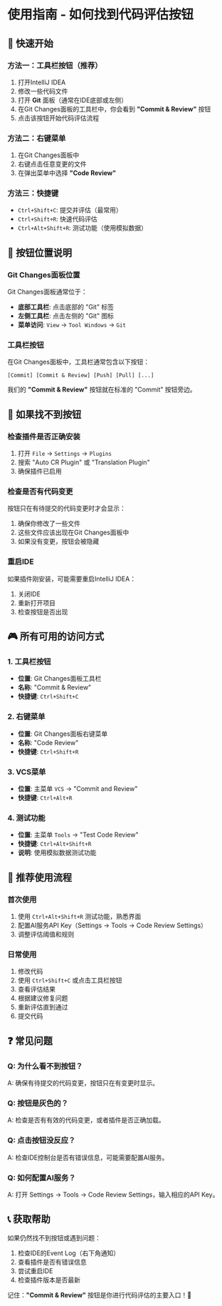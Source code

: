 # 使用指南 - 如何找到代码评估按钮

## 🎯 快速开始

### 方法一：工具栏按钮（推荐）
1. 打开IntelliJ IDEA
2. 修改一些代码文件
3. 打开 **Git** 面板（通常在IDE底部或左侧）
4. 在Git Changes面板的工具栏中，你会看到 **"Commit & Review"** 按钮
5. 点击该按钮开始代码评估流程

### 方法二：右键菜单
1. 在Git Changes面板中
2. 右键点击任意变更的文件
3. 在弹出菜单中选择 **"Code Review"**

### 方法三：快捷键
- `Ctrl+Shift+C`: 提交并评估（最常用）
- `Ctrl+Shift+R`: 快速代码评估
- `Ctrl+Alt+Shift+R`: 测试功能（使用模拟数据）

## 📍 按钮位置说明

### Git Changes面板位置
Git Changes面板通常位于：
- **底部工具栏**: 点击底部的 "Git" 标签
- **左侧工具栏**: 点击左侧的 "Git" 图标
- **菜单访问**: `View` → `Tool Windows` → `Git`

### 工具栏按钮
在Git Changes面板中，工具栏通常包含以下按钮：
```
[Commit] [Commit & Review] [Push] [Pull] [...]
```

我们的 **"Commit & Review"** 按钮就在标准的 "Commit" 按钮旁边。

## 🔧 如果找不到按钮

### 检查插件是否正确安装
1. 打开 `File` → `Settings` → `Plugins`
2. 搜索 "Auto CR Plugin" 或 "Translation Plugin"
3. 确保插件已启用

### 检查是否有代码变更
按钮只在有待提交的代码变更时才会显示：
1. 确保你修改了一些文件
2. 这些文件应该出现在Git Changes面板中
3. 如果没有变更，按钮会被隐藏

### 重启IDE
如果插件刚安装，可能需要重启IntelliJ IDEA：
1. 关闭IDE
2. 重新打开项目
3. 检查按钮是否出现

## 🎮 所有可用的访问方式

### 1. 工具栏按钮
- **位置**: Git Changes面板工具栏
- **名称**: "Commit & Review"
- **快捷键**: `Ctrl+Shift+C`

### 2. 右键菜单
- **位置**: Git Changes面板右键菜单
- **名称**: "Code Review"
- **快捷键**: `Ctrl+Shift+R`

### 3. VCS菜单
- **位置**: 主菜单 `VCS` → "Commit and Review"
- **快捷键**: `Ctrl+Alt+R`

### 4. 测试功能
- **位置**: 主菜单 `Tools` → "Test Code Review"
- **快捷键**: `Ctrl+Alt+Shift+R`
- **说明**: 使用模拟数据测试功能

## 🚀 推荐使用流程

### 首次使用
1. 使用 `Ctrl+Alt+Shift+R` 测试功能，熟悉界面
2. 配置AI服务API Key（Settings → Tools → Code Review Settings）
3. 调整评估阈值和规则

### 日常使用
1. 修改代码
2. 使用 `Ctrl+Shift+C` 或点击工具栏按钮
3. 查看评估结果
4. 根据建议修复问题
5. 重新评估直到通过
6. 提交代码

## ❓ 常见问题

### Q: 为什么看不到按钮？
A: 确保有待提交的代码变更，按钮只在有变更时显示。

### Q: 按钮是灰色的？
A: 检查是否有有效的代码变更，或者插件是否正确加载。

### Q: 点击按钮没反应？
A: 检查IDE控制台是否有错误信息，可能需要配置AI服务。

### Q: 如何配置AI服务？
A: 打开 Settings → Tools → Code Review Settings，输入相应的API Key。

## 📞 获取帮助

如果仍然找不到按钮或遇到问题：
1. 检查IDE的Event Log（右下角通知）
2. 查看插件是否有错误信息
3. 尝试重启IDE
4. 检查插件版本是否最新

记住：**"Commit & Review"** 按钮是你进行代码评估的主要入口！🎯
